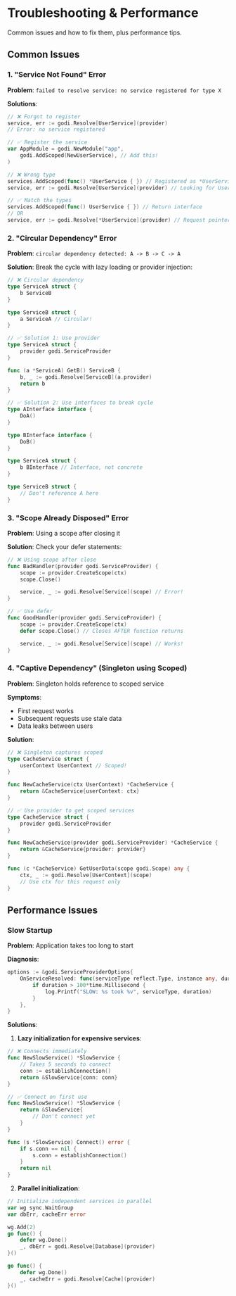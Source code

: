 # Troubleshooting & Performance

Common issues and how to fix them, plus performance tips.

## Common Issues

### 1. "Service Not Found" Error

**Problem**: `failed to resolve service: no service registered for type X`

**Solutions**:

```go
// ❌ Forgot to register
service, err := godi.Resolve[UserService](provider)
// Error: no service registered

// ✅ Register the service
var AppModule = godi.NewModule("app",
    godi.AddScoped(NewUserService), // Add this!
)

// ❌ Wrong type
services.AddScoped(func() *UserService { }) // Registered as *UserService
service, err := godi.Resolve[UserService](provider) // Looking for UserService

// ✅ Match the types
services.AddScoped(func() UserService { }) // Return interface
// OR
service, err := godi.Resolve[*UserService](provider) // Request pointer
```

### 2. "Circular Dependency" Error

**Problem**: `circular dependency detected: A -> B -> C -> A`

**Solution**: Break the cycle with lazy loading or provider injection:

```go
// ❌ Circular dependency
type ServiceA struct {
    b ServiceB
}

type ServiceB struct {
    a ServiceA // Circular!
}

// ✅ Solution 1: Use provider
type ServiceA struct {
    provider godi.ServiceProvider
}

func (a *ServiceA) GetB() ServiceB {
    b, _ := godi.Resolve[ServiceB](a.provider)
    return b
}

// ✅ Solution 2: Use interfaces to break cycle
type AInterface interface {
    DoA()
}

type BInterface interface {
    DoB()
}

type ServiceA struct {
    b BInterface // Interface, not concrete
}

type ServiceB struct {
    // Don't reference A here
}
```

### 3. "Scope Already Disposed" Error

**Problem**: Using a scope after closing it

**Solution**: Check your defer statements:

```go
// ❌ Using scope after close
func BadHandler(provider godi.ServiceProvider) {
    scope := provider.CreateScope(ctx)
    scope.Close()

    service, _ := godi.Resolve[Service](scope) // Error!
}

// ✅ Use defer
func GoodHandler(provider godi.ServiceProvider) {
    scope := provider.CreateScope(ctx)
    defer scope.Close() // Closes AFTER function returns

    service, _ := godi.Resolve[Service](scope) // Works!
}
```

### 4. "Captive Dependency" (Singleton using Scoped)

**Problem**: Singleton holds reference to scoped service

**Symptoms**:

- First request works
- Subsequent requests use stale data
- Data leaks between users

**Solution**:

```go
// ❌ Singleton captures scoped
type CacheService struct {
    userContext UserContext // Scoped!
}

func NewCacheService(ctx UserContext) *CacheService {
    return &CacheService{userContext: ctx}
}

// ✅ Use provider to get scoped services
type CacheService struct {
    provider godi.ServiceProvider
}

func NewCacheService(provider godi.ServiceProvider) *CacheService {
    return &CacheService{provider: provider}
}

func (c *CacheService) GetUserData(scope godi.Scope) any {
    ctx, _ := godi.Resolve[UserContext](scope)
    // Use ctx for this request only
}
```

## Performance Issues

### Slow Startup

**Problem**: Application takes too long to start

**Diagnosis**:

```go
options := &godi.ServiceProviderOptions{
    OnServiceResolved: func(serviceType reflect.Type, instance any, duration time.Duration) {
        if duration > 100*time.Millisecond {
            log.Printf("SLOW: %s took %v", serviceType, duration)
        }
    },
}
```

**Solutions**:

1. **Lazy initialization for expensive services**:

```go
// ❌ Connects immediately
func NewSlowService() *SlowService {
    // Takes 5 seconds to connect
    conn := establishConnection()
    return &SlowService{conn: conn}
}

// ✅ Connect on first use
func NewSlowService() *SlowService {
    return &SlowService{
        // Don't connect yet
    }
}

func (s *SlowService) Connect() error {
    if s.conn == nil {
        s.conn = establishConnection()
    }
    return nil
}
```

2. **Parallel initialization**:

```go
// Initialize independent services in parallel
var wg sync.WaitGroup
var dbErr, cacheErr error

wg.Add(2)
go func() {
    defer wg.Done()
    _, dbErr = godi.Resolve[Database](provider)
}()

go func() {
    defer wg.Done()
    _, cacheErr = godi.Resolve[Cache](provider)
}()
```

